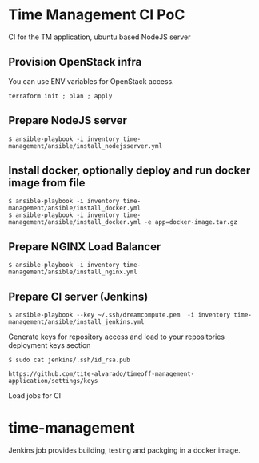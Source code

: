 # Time Management CI PoC
CI for the TM application, ubuntu based NodeJS server

## Provision OpenStack infra
You can use ENV variables for OpenStack access.
```
terraform init ; plan ; apply
```

## Prepare NodeJS server
```
$ ansible-playbook -i inventory time-management/ansible/install_nodejsserver.yml
```
## Install docker, optionally deploy and run docker image from file
```
$ ansible-playbook -i inventory time-management/ansible/install_docker.yml
$ ansible-playbook -i inventory time-management/ansible/install_docker.yml -e app=docker-image.tar.gz
```

## Prepare NGINX Load Balancer
```
$ ansible-playbook -i inventory time-management/ansible/install_nginx.yml
```

## Prepare CI server (Jenkins)
```
$ ansible-playbook --key ~/.ssh/dreamcompute.pem  -i inventory time-management/ansible/install_jenkins.yml
```
Generate keys for repository access and load to your repositories deployment keys section
```
$ sudo cat jenkins/.ssh/id_rsa.pub

https://github.com/tite-alvarado/timeoff-management-application/settings/keys
```
Load jobs for CI

# time-management
Jenkins job provides building, testing and packging in a docker image.
